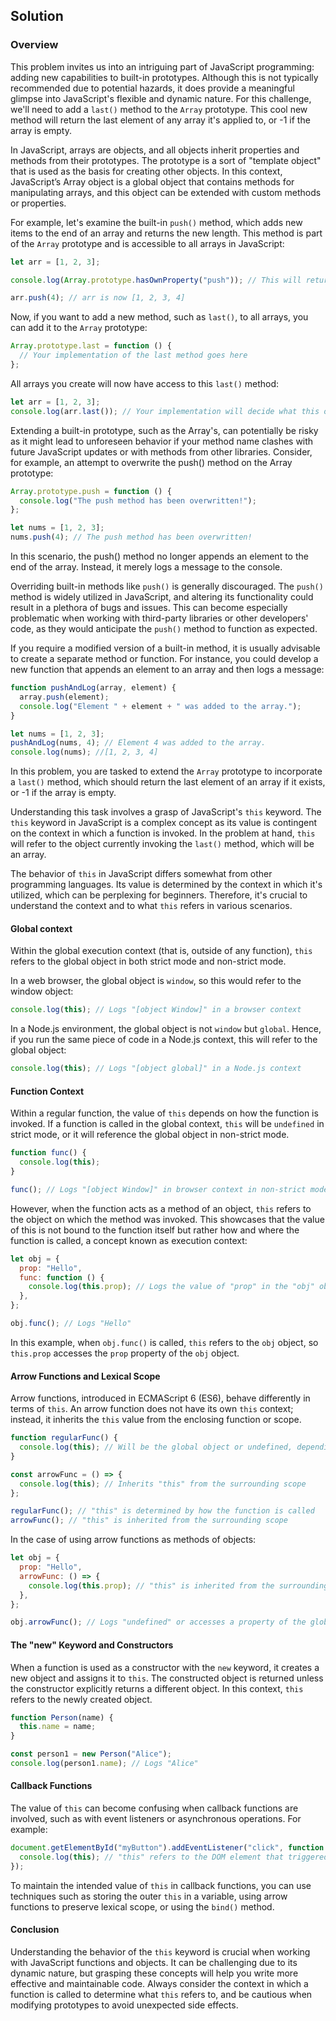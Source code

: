 ## Solution

### Overview

This problem invites us into an intriguing part of JavaScript programming: adding new capabilities to built-in prototypes. Although this is not typically recommended due to potential hazards, it does provide a meaningful glimpse into JavaScript's flexible and dynamic nature. For this challenge, we'll need to add a `last()` method to the `Array` prototype. This cool new method will return the last element of any array it's applied to, or -1 if the array is empty.

In JavaScript, arrays are objects, and all objects inherit properties and methods from their prototypes. The prototype is a sort of "template object" that is used as the basis for creating other objects. In this context, JavaScript’s Array object is a global object that contains methods for manipulating arrays, and this object can be extended with custom methods or properties.

For example, let's examine the built-in `push()` method, which adds new items to the end of an array and returns the new length. This method is part of the `Array` prototype and is accessible to all arrays in JavaScript:

```javascript
let arr = [1, 2, 3];

console.log(Array.prototype.hasOwnProperty("push")); // This will return true as arrays have the push method

arr.push(4); // arr is now [1, 2, 3, 4]
```

Now, if you want to add a new method, such as `last()`, to all arrays, you can add it to the `Array` prototype:

```javascript
Array.prototype.last = function () {
  // Your implementation of the last method goes here
};
```

All arrays you create will now have access to this `last()` method:

```javascript
let arr = [1, 2, 3];
console.log(arr.last()); // Your implementation will decide what this outputs
```

Extending a built-in prototype, such as the Array's, can potentially be risky as it might lead to unforeseen behavior if your method name clashes with future JavaScript updates or with methods from other libraries. Consider, for example, an attempt to overwrite the push() method on the Array prototype:

```javascript
Array.prototype.push = function () {
  console.log("The push method has been overwritten!");
};

let nums = [1, 2, 3];
nums.push(4); // The push method has been overwritten!
```

In this scenario, the push() method no longer appends an element to the end of the array. Instead, it merely logs a message to the console.

Overriding built-in methods like `push()` is generally discouraged. The `push()` method is widely utilized in JavaScript, and altering its functionality could result in a plethora of bugs and issues. This can become especially problematic when working with third-party libraries or other developers' code, as they would anticipate the `push()` method to function as expected.

If you require a modified version of a built-in method, it is usually advisable to create a separate method or function. For instance, you could develop a new function that appends an element to an array and then logs a message:

```javascript
function pushAndLog(array, element) {
  array.push(element);
  console.log("Element " + element + " was added to the array.");
}

let nums = [1, 2, 3];
pushAndLog(nums, 4); // Element 4 was added to the array.
console.log(nums); //[1, 2, 3, 4]
```

In this problem, you are tasked to extend the `Array` prototype to incorporate a `last()` method, which should return the last element of an array if it exists, or -1 if the array is empty.

Understanding this task involves a grasp of JavaScript's `this` keyword. The `this` keyword in JavaScript is a complex concept as its value is contingent on the context in which a function is invoked. In the problem at hand, `this` will refer to the object currently invoking the `last()` method, which will be an array.

The behavior of `this` in JavaScript differs somewhat from other programming languages. Its value is determined by the context in which it's utilized, which can be perplexing for beginners. Therefore, it's crucial to understand the context and to what `this` refers in various scenarios.

#### Global context

Within the global execution context (that is, outside of any function), `this` refers to the global object in both strict mode and non-strict mode.

In a web browser, the global object is `window`, so this would refer to the window object:

```javascript
console.log(this); // Logs "[object Window]" in a browser context
```

In a Node.js environment, the global object is not `window` but `global`. Hence, if you run the same piece of code in a Node.js context, this will refer to the global object:

```javascript
console.log(this); // Logs "[object global]" in a Node.js context
```

#### Function Context

Within a regular function, the value of `this` depends on how the function is invoked. If a function is called in the global context, `this` will be `undefined` in strict mode, or it will reference the global object in non-strict mode.

```javascript
function func() {
  console.log(this);
}

func(); // Logs "[object Window]" in browser context in non-strict mode, or "undefined" in strict mode
```

However, when the function acts as a method of an object, `this` refers to the object on which the method was invoked. This showcases that the value of this is not bound to the function itself but rather how and where the function is called, a concept known as execution context:

```javascript
let obj = {
  prop: "Hello",
  func: function () {
    console.log(this.prop); // Logs the value of "prop" in the "obj" object
  },
};

obj.func(); // Logs "Hello"
```

In this example, when `obj.func()` is called, `this` refers to the `obj` object, so `this.prop` accesses the `prop` property of the `obj` object.

#### Arrow Functions and Lexical Scope

Arrow functions, introduced in ECMAScript 6 (ES6), behave differently in terms of `this`. An arrow function does not have its own `this` context; instead, it inherits the `this` value from the enclosing function or scope.

```javascript
function regularFunc() {
  console.log(this); // Will be the global object or undefined, depending on context
}

const arrowFunc = () => {
  console.log(this); // Inherits "this" from the surrounding scope
};

regularFunc(); // "this" is determined by how the function is called
arrowFunc(); // "this" is inherited from the surrounding scope
```

In the case of using arrow functions as methods of objects:

```javascript
let obj = {
  prop: "Hello",
  arrowFunc: () => {
    console.log(this.prop); // "this" is inherited from the surrounding scope (likely global)
  },
};

obj.arrowFunc(); // Logs "undefined" or accesses a property of the global object
```

#### The "new" Keyword and Constructors

When a function is used as a constructor with the `new` keyword, it creates a new object and assigns it to `this`. The constructed object is returned unless the constructor explicitly returns a different object. In this context, `this` refers to the newly created object.

```javascript
function Person(name) {
  this.name = name;
}

const person1 = new Person("Alice");
console.log(person1.name); // Logs "Alice"
```

#### Callback Functions

The value of `this` can become confusing when callback functions are involved, such as with event listeners or asynchronous operations. For example:

```javascript
document.getElementById("myButton").addEventListener("click", function () {
  console.log(this); // "this" refers to the DOM element that triggered the event
});
```

To maintain the intended value of `this` in callback functions, you can use techniques such as storing the outer `this` in a variable, using arrow functions to preserve lexical scope, or using the `bind()` method.

#### Conclusion

Understanding the behavior of the `this` keyword is crucial when working with JavaScript functions and objects. It can be challenging due to its dynamic nature, but grasping these concepts will help you write more effective and maintainable code. Always consider the context in which a function is called to determine what `this` refers to, and be cautious when modifying prototypes to avoid unexpected side effects.
